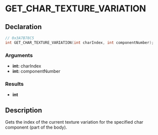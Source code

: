 # GET_CHAR_TEXTURE_VARIATION

## Declaration
```cpp
// 0x3A7B78C5
int GET_CHAR_TEXTURE_VARIATION(int charIndex, int componentNumber);
```

### Arguments
- **int:** charIndex
- **int:** componentNumber

### Results
- **int**

## Description
Gets the index of the current texture variation for the specified char component (part of the body).